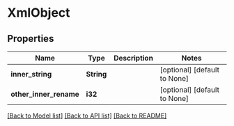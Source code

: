 # XmlObject

## Properties
Name | Type | Description | Notes
------------ | ------------- | ------------- | -------------
**inner_string** | **String** |  | [optional] [default to None]
**other_inner_rename** | **i32** |  | [optional] [default to None]

[[Back to Model list]](../README.md#documentation-for-models) [[Back to API list]](../README.md#documentation-for-api-endpoints) [[Back to README]](../README.md)


